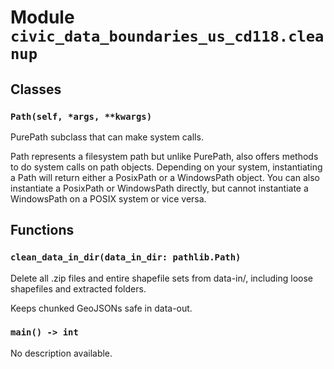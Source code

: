# Module `civic_data_boundaries_us_cd118.cleanup`

## Classes

### `Path(self, *args, **kwargs)`

PurePath subclass that can make system calls.

Path represents a filesystem path but unlike PurePath, also offers
methods to do system calls on path objects. Depending on your system,
instantiating a Path will return either a PosixPath or a WindowsPath
object. You can also instantiate a PosixPath or WindowsPath directly,
but cannot instantiate a WindowsPath on a POSIX system or vice versa.

## Functions

### `clean_data_in_dir(data_in_dir: pathlib.Path)`

Delete all .zip files and entire shapefile sets from data-in/,
including loose shapefiles and extracted folders.

Keeps chunked GeoJSONs safe in data-out.

### `main() -> int`

No description available.

